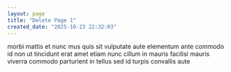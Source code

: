 ```yaml
---
layout: page
title: "Delete Page 1"
created_date: "2025-10-23 22:32:03"
---
```


morbi mattis et nunc mus quis sit vulputate aute elementum ante commodo id non ut tincidunt erat amet etiam nunc cillum in mauris facilisi mauris viverra commodo parturient in tellus sed id turpis convallis aute 
